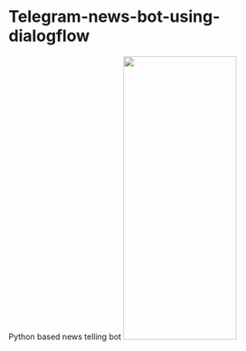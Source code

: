 # Telegram-news-bot-using-dialogflow
Python based news telling bot
<img src="https://github.com/HarshMathur86/Telegram-news-bot-using-dialogflow/blob/main/photo_2021-04-08_12-19-49.jpg" width="200" height="500"/>
